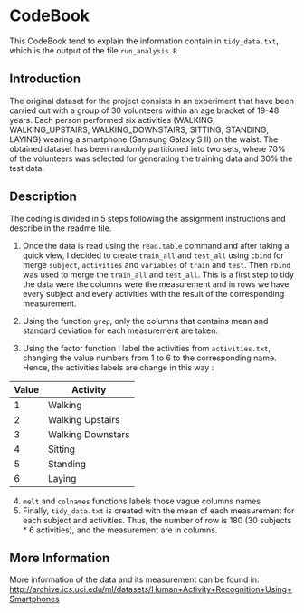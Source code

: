# CodeBook
This CodeBook tend to explain the information contain in `tidy_data.txt`, which is the output of the file `run_analysis.R`

## Introduction
The original dataset for the project consists in an experiment that have been carried out with a group of 30 volunteers within an age bracket of 19-48 years. 
Each person performed six activities (WALKING, WALKING_UPSTAIRS, WALKING_DOWNSTAIRS, SITTING, STANDING, LAYING) wearing a smartphone (Samsung Galaxy S II) on the waist.
The obtained dataset has been randomly partitioned into two sets, where 70% of the volunteers was selected for generating the training data and 30% the test data. 

## Description
The coding is divided in 5 steps following the assignment instructions and describe in the readme file.
1. Once the data is read using the `read.table` command and after taking a quick view,
I decided to create `train_all` and `test_all` using `cbind` for merge `subject`, `activities` and `variables` of `train` and `test`. 
Then `rbind` was used to merge the `train_all` and `test_all`. This is a first step to tidy the data were the columns were the measurement and
in rows we have every subject and every activities with the result of the corresponding measurement.

2. Using the function `grep`, only the columns that contains mean and standard deviation for each measurement are taken.

3. Using the factor function I label the activities from `activities.txt`, changing the value numbers from 1 to 6 to the corresponding name.
  Hence, the activities labels are change in this way :
  
  Value | Activity
  ------|-----------------
  1 | Walking 
  2 | Walking Upstairs
  3 | Walking Downstars
  4 | Sitting
  5 | Standing
  6 | Laying

4. `melt` and `colnames` functions labels those vague columns names
5. Finally, `tidy_data.txt` is created with the mean of each measurement for each subject and activities. 
Thus, the number of row is 180 (30 subjects * 6 activities), and the measurement are in columns.

## More Information

More information of the data and its measurement can be found in:
http://archive.ics.uci.edu/ml/datasets/Human+Activity+Recognition+Using+Smartphones




